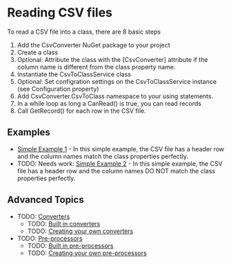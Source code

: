 # Reading CSV files

To read a CSV file into a class, there are 8 basic steps
1. Add the CsvConverter NuGet package to your project
2. Create a class
3. Optional: Attribute the class with the [CsvConverter] attribute if the column name is different from the class property name.
4. Instantiate the CsvToClassService class
5. Optional: Set configration settings on the CsvToClassService instance (see Configuration property)
6. Add CsvConverter.CsvToClass namespace to your using statements.
7. In a while loop as long a CanRead() is true, you can read records
8. Call GetRecord() for each row in the CSV file. 

## Examples
- [Simple Example 1](./Examples/Simple1.md) - In this simple example, the CSV file has a header row and the column names match the class properties perfectly.
- TODO: Needs work: [Simple Example 2](./Examples/Simple2.md) - In this simple example, the CSV file has a header row and the column names DO NOT match the class properties perfectly.


## Advanced Topics
-  TODO: [Converters](./Converters/Converters-Main.md)
    -   TODO: [Built in converters](./Converters/Built-in.md)
    -  TODO: [Creating your own converters](./Converters/Creating.md)
-  TODO: [Pre-processors](./Preprocesors/Preprocesors.md)
    -  TODO: [Built in pre-processors](./Preprocesors/Built-in.md)
    -  TODO: [Creating your own pre-processors](./Preprocesors/Creating.md)
